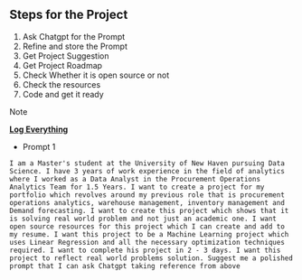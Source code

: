 ## Steps for the Project 

1. Ask Chatgpt for the Prompt
2. Refine and store the Prompt
3. Get Project Suggestion
4. Get Project Roadmap
5. Check Whether it is open source or not
6. Check the resources
7. Code and get it ready

>[!Note]
<ins>**Log Everything**</ins>

- Prompt 1
```
I am a Master's student at the University of New Haven pursuing Data Science. I have 3 years of work experience in the field of analytics where I worked as a Data Analyst in the Procurement Operations Analytics Team for 1.5 Years. I want to create a project for my portfolio which revolves around my previous role that is procurement operations analytics, warehouse management, inventory management and Demand forecasting. I want to create this project which shows that it is solving real world problem and not just an academic one. I want open source resources for this project which I can create and add to my resume. I want this project to be a Machine Learning project which uses Linear Regression and all the necessary optimization techniques required. I want to complete his project in 2 - 3 days. I want this project to reflect real world problems solution. Suggest me a polished prompt that I can ask Chatgpt taking reference from above
```
